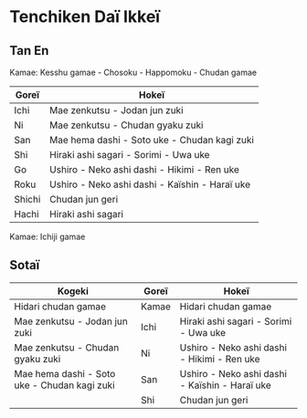 # Tenchiken Daï Ikkeï

## Tan En

Kamae: Kesshu gamae - Chosoku - Happomoku - Chudan gamae

| Goreï  | Hokeï                                          |
| ------ | ---------------------------------------------- |
| Ichi   | Mae zenkutsu - Jodan jun zuki                  |
| Ni     | Mae zenkutsu - Chudan gyaku zuki               |
| San    | Mae hema dashi - Soto uke - Chudan kagi zuki   |
| Shi    | Hiraki ashi sagari - Sorimi - Uwa uke          |
| Go     | Ushiro - Neko ashi dashi - Hikimi - Ren uke    |
| Roku   | Ushiro - Neko ashi dashi - Kaïshin - Haraï uke |
| Shichi | Chudan jun geri                                |
| Hachi  | Hiraki ashi sagari                             |

Kamae: Ichiji gamae

## Sotaï

| Kogeki                                       | Goreï | Hokeï                                          |
| -------------------------------------------- | ----- | ---------------------------------------------- |
| Hidari chudan gamae                          | Kamae | Hidari chudan gamae                            |
| Mae zenkutsu - Jodan jun zuki                | Ichi  | Hiraki ashi sagari - Sorimi - Uwa uke          |
| Mae zenkutsu - Chudan gyaku zuki             | Ni    | Ushiro - Neko ashi dashi - Hikimi - Ren uke    |
| Mae hema dashi - Soto uke - Chudan kagi zuki | San   | Ushiro - Neko ashi dashi - Kaïshin - Haraï uke |
|                                              | Shi   | Chudan jun geri                                |
